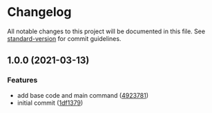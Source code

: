 # Changelog

All notable changes to this project will be documented in this file. See [standard-version](https://github.com/conventional-changelog/standard-version) for commit guidelines.

## 1.0.0 (2021-03-13)


### Features

* add base code and main command ([4923781](https://github.com/martinstanicio/teenytextbot/commit/49237819e7d8f1c05ecf5a67c8059dd93f3139d7))
* initial commit ([1df1379](https://github.com/martinstanicio/teenytextbot/commit/1df137982de3bbd4ae34757c0ea209f110477558))
